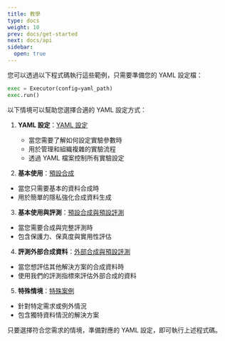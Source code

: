 ```yaml
---
title: 教學
type: docs
weight: 10
prev: docs/get-started
next: docs/api
sidebar:
  open: true
---
```



您可以透過以下程式碼執行這些範例，只需要準備您的 YAML 設定檔：

```python
exec = Executor(config=yaml_path)
exec.run()
```

以下情境可以幫助您選擇合適的 YAML 設定方式：

1. **YAML 設定**：[YAML 設定](docs/tutorial/yaml-config)

   - 當您需要了解如何設定實驗參數時
   - 用於管理和組織複雜的實驗流程
   - 透過 YAML 檔案控制所有實驗設定

2. **基本使用**：[預設合成](docs/tutorial/default-synthesis)

  - 當您只需要基本的資料合成時
  - 用於簡單的隱私強化合成資料生成

3. **基本使用與評測**：[預設合成與預設評測](docs/tutorial/default-synthesis-default-evaluation)

  - 當您需要合成與完整評測時
  - 包含保護力、保真度與實用性評估

4. **評測外部合成資料**：[外部合成與預設評測](docs/tutorial/external-synthesis-default-evaluation)

  - 當您想評估其他解決方案的合成資料時
  - 使用我們的評測指標來評估外部合成的資料

5. **特殊情境**：[特殊案例](docs/tutorial/special-cases)

  - 針對特定需求或例外情況
  - 包含獨特資料情況的解決方案

只要選擇符合您需求的情境，準備對應的 YAML 設定，即可執行上述程式碼。